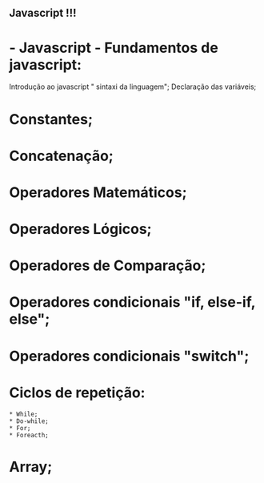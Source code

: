 ## Javascript !!!

 # - Javascript - Fundamentos de javascript:
 
  Introdução ao javascript " sintaxi da linguagem";
  Declaração das variáveis;
 # Constantes;
 # Concatenação;
 # Operadores Matemáticos;
 # Operadores Lógicos;
 # Operadores de Comparação;
 # Operadores condicionais "if, else-if, else";
 # Operadores condicionais "switch";
 # Ciclos de repetição:
    * While;
    * Do-while;
    * For;
    * Foreacth;
 # Array;
 
 

